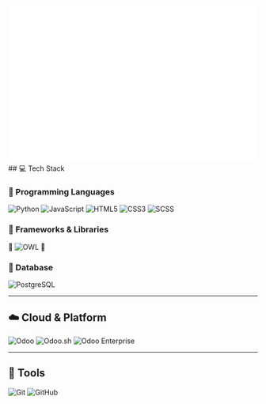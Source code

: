 <a href="#" target="_blank">
  <img src="svg/truongsondev.svg" width="1200"/>
</a>
## 💻 Tech Stack

### 🧠 Programming Languages
![Python](https://img.shields.io/badge/python-3670A0?style=for-the-badge&logo=python&logoColor=ffdd54)
![JavaScript](https://img.shields.io/badge/javascript-%23323330.svg?style=for-the-badge&logo=javascript&logoColor=%23F7DF1E)
![HTML5](https://img.shields.io/badge/html5-%23E34F26.svg?style=for-the-badge&logo=html5&logoColor=white)
![CSS3](https://img.shields.io/badge/css3-%231572B6.svg?style=for-the-badge&logo=css3&logoColor=white)
![SCSS](https://img.shields.io/badge/scss-%23CD6799.svg?style=for-the-badge&logo=sass&logoColor=white)

### 🧱 Frameworks & Libraries
🦉 ![OWL](https://img.shields.io/badge/Owl%20Framework-%23FF6F00.svg?style=for-the-badge&logo=javascript&logoColor=white) 🦉

### 💾 Database
![PostgreSQL](https://img.shields.io/badge/postgresql-%23316192.svg?style=for-the-badge&logo=postgresql&logoColor=white)

---

## ☁️ Cloud & Platform

![Odoo](https://img.shields.io/badge/Odoo-875A7B.svg?style=for-the-badge&logo=odoo&logoColor=white)
![Odoo.sh](https://img.shields.io/badge/Odoo.sh-333333.svg?style=for-the-badge&logo=odoo&logoColor=white)
![Odoo Enterprise](https://img.shields.io/badge/Odoo-Enterprise-%23875A7B.svg?style=for-the-badge&logo=odoo&logoColor=white)

---

## 🔧 Tools

![Git](https://img.shields.io/badge/git-%23F05033.svg?style=for-the-badge&logo=git&logoColor=white)
![GitHub](https://img.shields.io/badge/github-%23121011.svg?style=for-t)
